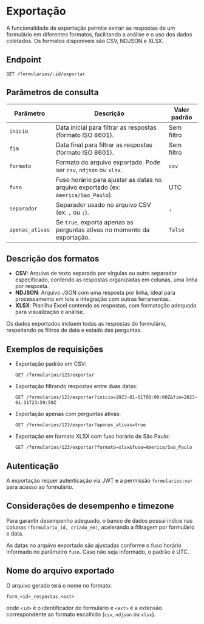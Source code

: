 # Exportação

A funcionalidade de exportação permite extrair as respostas de um formulário em diferentes formatos, facilitando a análise e o uso dos dados coletados. Os formatos disponíveis são CSV, NDJSON e XLSX.

## Endpoint

```
GET /formularios/:id/exportar
```

## Parâmetros de consulta

| Parâmetro     | Descrição                                                                 | Valor padrão  |
| ------------- | ------------------------------------------------------------------------- | ------------- |
| `inicio`      | Data inicial para filtrar as respostas (formato ISO 8601).                | Sem filtro    |
| `fim`         | Data final para filtrar as respostas (formato ISO 8601).                  | Sem filtro    |
| `formato`     | Formato do arquivo exportado. Pode ser `csv`, `ndjson` ou `xlsx`.         | `csv`         |
| `fuso`        | Fuso horário para ajustar as datas no arquivo exportado (ex: `America/Sao_Paulo`). | UTC           |
| `separador`   | Separador usado no arquivo CSV (ex: `,` ou `;`).                          | `,`           |
| `apenas_ativas`| Se `true`, exporta apenas as perguntas ativas no momento da exportação.  | `false`       |

## Descrição dos formatos

- **CSV**: Arquivo de texto separado por vírgulas ou outro separador especificado, contendo as respostas organizadas em colunas, uma linha por resposta.
- **NDJSON**: Arquivo JSON com uma resposta por linha, ideal para processamento em lote e integração com outras ferramentas.
- **XLSX**: Planilha Excel contendo as respostas, com formatação adequada para visualização e análise.

Os dados exportados incluem todas as respostas do formulário, respeitando os filtros de data e estado das perguntas.

## Exemplos de requisições

- Exportação padrão em CSV:
  ```
  GET /formularios/123/exportar
  ```

- Exportação filtrando respostas entre duas datas:
  ```
  GET /formularios/123/exportar?inicio=2023-01-01T00:00:00Z&fim=2023-01-31T23:59:59Z
  ```

- Exportação apenas com perguntas ativas:
  ```
  GET /formularios/123/exportar?apenas_ativas=true
  ```

- Exportação em formato XLSX com fuso horário de São Paulo:
  ```
  GET /formularios/123/exportar?formato=xlsx&fuso=America/Sao_Paulo
  ```

## Autenticação

A exportação requer autenticação via JWT e a permissão `formularios:ver` para acesso ao formulário.

## Considerações de desempenho e timezone

Para garantir desempenho adequado, o banco de dados possui índice nas colunas `(formulario_id, criado_em)`, acelerando a filtragem por formulário e data.

As datas no arquivo exportado são ajustadas conforme o fuso horário informado no parâmetro `fuso`. Caso não seja informado, o padrão é UTC.

## Nome do arquivo exportado

O arquivo gerado terá o nome no formato:

```
form_<id>_respostas.<ext>
```

onde `<id>` é o identificador do formulário e `<ext>` é a extensão correspondente ao formato escolhido (`csv`, `ndjson` ou `xlsx`).
